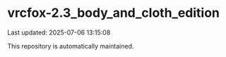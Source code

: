 # vrcfox-2.3_body_and_cloth_edition

Last updated: 2025-07-06 13:15:08

This repository is automatically maintained.

